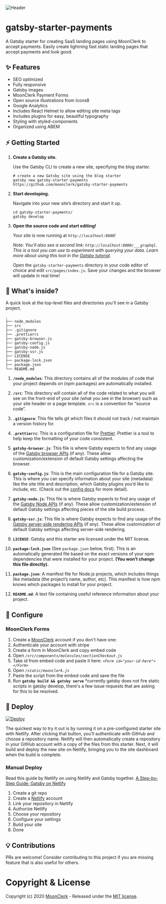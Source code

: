 ![Header](https://res.cloudinary.com/moonclerk/image/upload/v1589814003/git-header_njliva.jpg)

# gatsby-starter-payments

A Gatsby starter for creating SaaS landing pages using MoonClerk to accept payments. Easily create lightning fast static landing pages that accept payments and look good.

## ✨ Features

- SEO optimized
- Fully responsive
- Gatsby images
- MoonClerk Payment Forms
- Open source illustrations from Icons8
- Google Analytics
- Includes React Helmet to allow editing site meta tags
- Includes plugins for easy, beautiful typography
- Styling with styled-components
- Organized using ABEM

## ⚡️ Getting Started

1.  **Create a Gatsby site.**

    Use the Gatsby CLI to create a new site, specifying the blog starter.

    ```shell
    # create a new Gatsby site using the blog starter
    gatsby new gatsby-starter-payments https://github.com/moonclerk/gatsby-starter-payments
    ```

1.  **Start developing.**

    Navigate into your new site’s directory and start it up.

    ```shell
    cd gatsby-starter-payments/
    gatsby develop
    ```

1.  **Open the source code and start editing!**

    Your site is now running at `http://localhost:8000`!

    _Note: You'll also see a second link: _`http://localhost:8000/___graphql`_. This is a tool you can use to experiment with querying your data. Learn more about using this tool in the [Gatsby tutorial](https://www.gatsbyjs.org/tutorial/part-five/#introducing-graphiql)._

    Open the `gatsby-starter-payments` directory in your code editor of choice and edit `src/pages/index.js`. Save your changes and the browser will update in real time!

## 🧐 What's inside?

A quick look at the top-level files and directories you'll see in a Gatsby project.

    .
    ├── node_modules
    ├── src
    ├── .gitignore
    ├── .prettierrc
    ├── gatsby-browser.js
    ├── gatsby-config.js
    ├── gatsby-node.js
    ├── gatsby-ssr.js
    ├── LICENSE
    ├── package-lock.json
    ├── package.json
    └── README.md

1.  **`/node_modules`**: This directory contains all of the modules of code that your project depends on (npm packages) are automatically installed.

2.  **`/src`**: This directory will contain all of the code related to what you will see on the front-end of your site (what you see in the browser) such as your site header or a page template. `src` is a convention for “source code”.

3.  **`.gitignore`**: This file tells git which files it should not track / not maintain a version history for.

4.  **`.prettierrc`**: This is a configuration file for [Prettier](https://prettier.io/). Prettier is a tool to help keep the formatting of your code consistent.

5.  **`gatsby-browser.js`**: This file is where Gatsby expects to find any usage of the [Gatsby browser APIs](https://www.gatsbyjs.org/docs/browser-apis/) (if any). These allow customization/extension of default Gatsby settings affecting the browser.

6.  **`gatsby-config.js`**: This is the main configuration file for a Gatsby site. This is where you can specify information about your site (metadata) like the site title and description, which Gatsby plugins you’d like to include, etc. (Check out the [config docs](https://www.gatsbyjs.org/docs/gatsby-config/) for more detail).

7.  **`gatsby-node.js`**: This file is where Gatsby expects to find any usage of the [Gatsby Node APIs](https://www.gatsbyjs.org/docs/node-apis/) (if any). These allow customization/extension of default Gatsby settings affecting pieces of the site build process.

8.  **`gatsby-ssr.js`**: This file is where Gatsby expects to find any usage of the [Gatsby server-side rendering APIs](https://www.gatsbyjs.org/docs/ssr-apis/) (if any). These allow customization of default Gatsby settings affecting server-side rendering.

9.  **`LICENSE`**: Gatsby and this starter are licensed under the MIT license.

10. **`package-lock.json`** (See `package.json` below, first). This is an automatically generated file based on the exact versions of your npm dependencies that were installed for your project. **(You won’t change this file directly).**

11. **`package.json`**: A manifest file for Node.js projects, which includes things like metadata (the project’s name, author, etc). This manifest is how npm knows which packages to install for your project.

12. **`README.md`**: A text file containing useful reference information about your project.

## 🔧 Configure

### MoonClerk Forms

1. Create a [MoonClerk](https://www.moonclerk.com/) account if you don't have one:
2. Authenticate your account with stripe
3. Create a form in MoonClerk and copy embed code
4. Open _`/src/components/molecules/sectionCheckout.js`_
5. Take id from embed code and paste it here: _`<Form id="your-id-here"></Form>`_
6. Open _`/static/moonclerk.js`_
7. Paste the script from the embed code and save the file
8. Run **`gatsby build && gatsby serve`** \*currently gatsby does not fire static scripts in gatsby develop, there's a few issue requests that are asking for this to be resolved.

## 🚀 Deploy

[![Deploy](https://www.netlify.com/img/deploy/button.svg)](https://app.netlify.com/start/deploy?repository=https://github.com/moonclerk/gatsby-starter-payments)

The quickest way to try it out is by running it on a pre-configured starter site with Netlify. After clicking that button, you’ll authenticate with GitHub and choose a repository name. Netlify will then automatically create a repository in your GitHub account with a copy of the files from this starter. Next, it will build and deploy the new site on Netlify, bringing you to the site dashboard when the build is complete.

### Manual Deploy

Read this guide by Netlify on using Netlify and Gatsby together. [A Step-by-Step Guide: Gatsby on Netlify](https://www.netlify.com/blog/2016/02/24/a-step-by-step-guide-gatsby-on-netlify/)

1. Create a git repo
2. Create a [Netlify](https://www.netlify.com/) account
3. Link your repository in Netlify
4. Authorize Netlify
5. Choose your repository
6. Configure your settings
7. Build your site
8. Done

## 💡 Contributions

PRs are welcome! Consider contributing to this project if you are missing feature that is also useful for others.

# Copyright & License

Copyright (c) 2020 [MoonClerk](https://moonclerk.com) - Released under the [MIT license](LICENSE).
